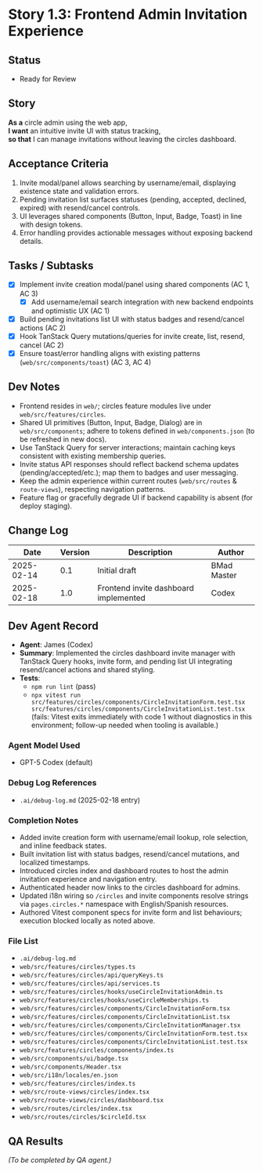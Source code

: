# Story 1.3: Frontend Admin Invitation Experience

## Status
- Ready for Review

## Story
**As a** circle admin using the web app,  
**I want** an intuitive invite UI with status tracking,  
**so that** I can manage invitations without leaving the circles dashboard.

## Acceptance Criteria
1. Invite modal/panel allows searching by username/email, displaying existence state and validation errors.  
2. Pending invitation list surfaces statuses (pending, accepted, declined, expired) with resend/cancel controls.  
3. UI leverages shared components (Button, Input, Badge, Toast) in line with design tokens.  
4. Error handling provides actionable messages without exposing backend details.

## Tasks / Subtasks
- [x] Implement invite creation modal/panel using shared components (AC 1, AC 3)  
  - [x] Add username/email search integration with new backend endpoints and optimistic UX (AC 1)  
- [x] Build pending invitations list UI with status badges and resend/cancel actions (AC 2)  
- [x] Hook TanStack Query mutations/queries for invite create, list, resend, cancel (AC 2)  
- [x] Ensure toast/error handling aligns with existing patterns (`web/src/components/toast`) (AC 3, AC 4)  

## Dev Notes
- Frontend resides in `web/`; circles feature modules live under `web/src/features/circles`.  
- Shared UI primitives (Button, Input, Badge, Dialog) are in `web/src/components`; adhere to tokens defined in `web/components.json` (to be refreshed in new docs).  
- Use TanStack Query for server interactions; maintain caching keys consistent with existing membership queries.  
- Invite status API responses should reflect backend schema updates (pending/accepted/etc.); map them to badges and user messaging.  
- Keep the admin experience within current routes (`web/src/routes` & `route-views`), respecting navigation patterns.  
- Feature flag or gracefully degrade UI if backend capability is absent (for deploy staging).

## Change Log
| Date | Version | Description | Author |
| --- | --- | --- | --- |
| 2025-02-14 | 0.1 | Initial draft | BMad Master |
| 2025-02-18 | 1.0 | Frontend invite dashboard implemented | Codex |

## Dev Agent Record
- **Agent**: James (Codex)
- **Summary**: Implemented the circles dashboard invite manager with TanStack Query hooks, invite form, and pending list UI integrating resend/cancel actions and shared styling.
- **Tests**:
  - `npm run lint` (pass)
  - `npx vitest run src/features/circles/components/CircleInvitationForm.test.tsx src/features/circles/components/CircleInvitationList.test.tsx` (fails: Vitest exits immediately with code 1 without diagnostics in this environment; follow-up needed when tooling is available.)

### Agent Model Used
- GPT-5 Codex (default)

### Debug Log References
- `.ai/debug-log.md` (2025-02-18 entry)

### Completion Notes
- Added invite creation form with username/email lookup, role selection, and inline feedback states.
- Built invitation list with status badges, resend/cancel mutations, and localized timestamps.
- Introduced circles index and dashboard routes to host the admin invitation experience and navigation entry.
- Authenticated header now links to the circles dashboard for admins.
- Updated i18n wiring so `/circles` and invite components resolve strings via `pages.circles.*` namespace with English/Spanish resources.
- Authored Vitest component specs for invite form and list behaviours; execution blocked locally as noted above.

### File List
- `.ai/debug-log.md`
- `web/src/features/circles/types.ts`
- `web/src/features/circles/api/queryKeys.ts`
- `web/src/features/circles/api/services.ts`
- `web/src/features/circles/hooks/useCircleInvitationAdmin.ts`
- `web/src/features/circles/hooks/useCircleMemberships.ts`
- `web/src/features/circles/components/CircleInvitationForm.tsx`
- `web/src/features/circles/components/CircleInvitationList.tsx`
- `web/src/features/circles/components/CircleInvitationManager.tsx`
- `web/src/features/circles/components/CircleInvitationForm.test.tsx`
- `web/src/features/circles/components/CircleInvitationList.test.tsx`
- `web/src/features/circles/components/index.ts`
- `web/src/components/ui/badge.tsx`
- `web/src/components/Header.tsx`
- `web/src/i18n/locales/en.json`
- `web/src/features/circles/index.ts`
- `web/src/route-views/circles/index.tsx`
- `web/src/route-views/circles/dashboard.tsx`
- `web/src/routes/circles/index.tsx`
- `web/src/routes/circles/$circleId.tsx`

## QA Results
*(To be completed by QA agent.)*

